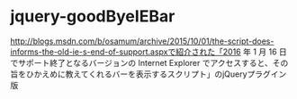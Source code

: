 # jquery-goodByeIEBar
http://blogs.msdn.com/b/osamum/archive/2015/10/01/the-script-does-informs-the-old-ie-s-end-of-support.aspxで紹介された「2016 年 1 月 16 日でサポート終了となるバージョンの Internet Explorer でアクセスすると、その旨をひかえめに教えてくれるバーを表示するスクリプト」のjQueryプラグイン版
